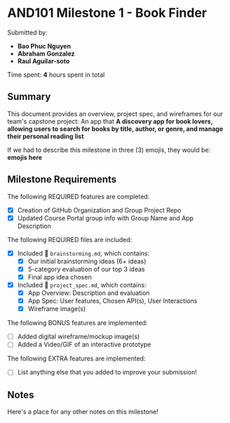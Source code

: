 <!-- (This is a comment) INSTRUCTIONS: Go through this page and fill out any **bolded** entries with their correct values.-->

# AND101 Milestone 1 - **Book Finder**

Submitted by:
- **Bao Phuc Nguyen**
- **Abraham Gonzalez**
- **Raul Aguilar-soto**

Time spent: **4** hours spent in total

## Summary

This document provides an overview, project spec, and wireframes for our team's capstone project: An app that **A discovery app for book lovers, allowing users to search for books by title, author, or genre, and manage their personal reading list**

If we had to describe this milestone in three (3) emojis, they would be: **emojis here**

## Milestone Requirements

<!-- Please be sure to change the [ ] to [x] for any features you completed.  If a feature is not checked [x], you might miss the points for that item! -->

The following REQUIRED features are completed:

- [x] Creation of GitHub Organization and Group Project Repo
- [x] Updated Course Portal group info with Group Name and App Description

The following REQUIRED files are included:

- [x] Included 📄 `brainstorming.md`, which contains:
  - [x] Our initial brainstorming ideas (6+ ideas)
  - [x] 5-category evaluation of our top 3 ideas
  - [x] Final app idea chosen
- [x] Included 📄 `project_spec.md`, which contains:
  - [x] App Overview: Description and evaluation
  - [x] App Spec: User features, Chosen API(s), User Interactions
  - [x] Wireframe image(s)

The following BONUS features are implemented:

- [ ] Added digital wireframe/mockup image(s)
- [ ] Added a Video/GIF of an interactive prototype

The following EXTRA features are implemented:

- [ ] List anything else that you added to improve your submission!

## Notes

Here's a place for any other notes on this milestone!
